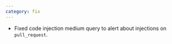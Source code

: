 ```yaml
---
category: fix
---
```

* Fixed code injection medium query to alert about injections on `pull_request`.